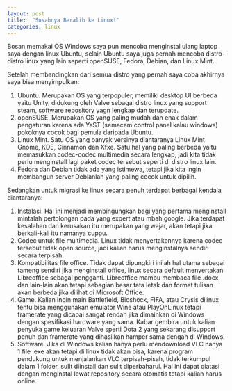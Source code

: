 ```yaml
---
layout: post
title:  "Susahnya Beralih ke Linux!"
categories: linux
---
```


Bosan memakai OS Windows saya pun mencoba menginstal ulang laptop saya dengan linux Ubuntu, selain Ubuntu saya juga pernah mencoba distro-distro linux yang lain seperti openSUSE, Fedora, Debian, dan Linux Mint.

<!--more-->

Setelah membandingkan dari semua distro yang pernah saya coba akhirnya saya bisa menyimpulkan:

1. Ubuntu. Merupakan OS yang terpopuler, memiliki desktop UI berbeda yaitu Unity, didukung oleh Valve sebagai distro linux yang support steam, software repository yagn lengkap dan terupdate.
2. openSUSE. Merupakan OS yang paling mudah dan enak dalam pengaturan karena ada YaST (semacam control panel kalau windows) pokoknya cocok bagi pemula daripada Ubuntu.
3. Linux Mint. Satu OS yang banyak versinya diantaranya Linux Mint Gnome, KDE, Cinnamon dan Xfxe. Satu hal yang paling berbeda yaitu memasukkan codec-codec multimedia secara lengkap, jadi kita tidak perlu menginstall lagi paket codec tersebut seperti di distro linux lain.
4. Fedora dan Debian tidak ada yang istimewa, tetapi jika kita ingin membangun server Debianlah yang paling cocok untuk dipilih.

Sedangkan untuk migrasi ke linux secara penuh terdapat berbagai kendala diantaranya:

1. Instalasi. Hal ini menjadi membingungkan bagi yang pertama menginstall mintalah pertolongan pada yang expert atau mbah google. Jika terdapat kesalahan dan kerusakan itu merupakan yang wajar, akan tetapi jika berkali-kali itu namanya cuppu.
2. Codec untuk file multimedia. Linux tidak menyertakannya karena codec tersebut tidak open source, jadi kalian harus menginstalnya sendiri secara terpisah.
3. Kompatibilitas file office. Tidak dapat dipungkiri inilah hal utama sebagai tameng sendiri jika menginstall office, linux secara default menyertakan Libreoffice sebagai pengganti. Libreoffice mampu membaca file .docx dan lain-lain akan tetapi sebagian besar tata letak dan format tulisan akan berbeda jika dilihat di Microsoft Office.
4. Game. Kalian ingin main Battlefield, Bioshock, FIFA, atau Crysis dilinux tentu bisa menggunakan emulator Wine atau PlayOnLinux tetapi framerate yang dicapai sangat rendah jika dimainkan di Windows dengan spesifikasi hardware yang sama. Kabar gembira untuk kalian penyuka game keluaran Valve sperti Dota 2 yang sekarang disupport penuh dan framerate yang dihasilkan hamper sama dengan di Windows.
5. Software. Jika di Windows kalian hanya perlu mendownload VLC hanya 1 file .exe akan tetapi di linux tidak akan bisa, karena program pendukung untuk menjalankan VLC terpisah-pisah, tidak terkumpul dalam 1 folder, sulit diinstall dan sulit diperbaharui. Hal ini dapat diatasi dengan menginstal lewat repository secara otomatis tetapi kalian harus online.
